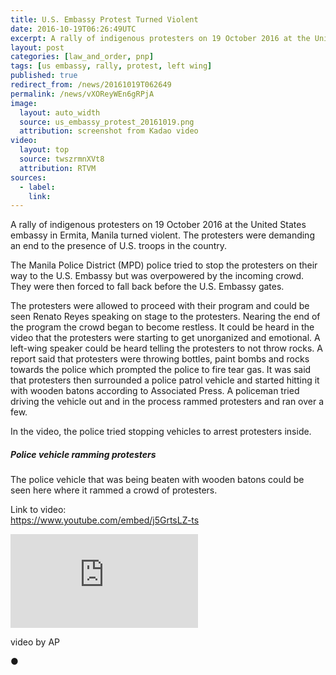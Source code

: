 ```yaml
---
title: U.S. Embassy Protest Turned Violent
date: 2016-10-19T06:26:49UTC
excerpt: A rally of indigenous protesters on 19 October 2016 at the United States embassy in Ermita, Manila turned violent. The protesters were demanding an end to the presence of U.S. troops in the country.
layout: post
categories: [law_and_order, pnp]
tags: [us embassy, rally, protest, left wing]
published: true
redirect_from: /news/20161019T062649
permalink: /news/vXOReyWEn6gRPjA
image:
  layout: auto_width
  source: us_embassy_protest_20161019.png
  attribution: screenshot from Kadao video
video:
  layout: top
  source: twszrmnXVt8
  attribution: RTVM
sources:
  - label:
    link:
---
```


A rally of indigenous protesters on 19 October 2016 at the United States embassy in Ermita, Manila turned violent.
The protesters were demanding an end to the presence of U.S. troops in the country.

The Manila Police District (MPD) police tried to stop the protesters on their way to the U.S. Embassy but was overpowered by the incoming crowd.
They were then forced to fall back before the U.S. Embassy gates.

The protesters were allowed to proceed with their program and could be seen Renato Reyes speaking on stage to the protesters.
Nearing the end of the program the crowd began to become restless.
It could be heard in the video that the protesters were starting to get unorganized and emotional.
A left-wing speaker could be heard telling the protesters to not throw rocks.
A report said that protesters were throwing bottles, paint bombs and rocks towards the police which prompted the police to fire tear gas.
It was said that protesters then surrounded a police patrol vehicle and started hitting it with wooden batons according to Associated Press.
A policeman tried driving the vehicle out and in the process rammed protesters and ran over a few.

In the video, the police tried stopping vehicles to arrest protesters inside.

##### Police vehicle ramming protesters

The police vehicle that was being beaten with wooden batons could be seen here where it rammed a crowd of protesters.

<div class="video_container">
    <p class="video_link"><span>Link to video:</span><br/><a href="https://www.youtube.com/embed/j5GrtsLZ-ts">https://www.youtube.com/embed/j5GrtsLZ-ts</a></p>
    <div class="video">
        <iframe src="https://www.youtube.com/embed/j5GrtsLZ-ts" frameborder="0" allowfullscreen></iframe>
    </div>
    <p class="attribution">video by AP&nbsp;</p>
</div>
&#x25cf;


